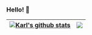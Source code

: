 ### Hello! 👋

| <a href="https://github.com/kstencell/github-readme-stats"><img align="center" src="https://github-readme-stats.vercel.app/api?username=kstencell&show_icons=true&include_all_commits=true&theme=synthwave&hide_border=true" alt="Karl's github stats" /></a> | <a href="https://github.com/kstencell/github-readme-stats"><img align="center" src="https://github-readme-stats.vercel.app/api/top-langs/?username=kstencell&layout=compact&theme=synthwave&hide_border=true" /></a> |
| ------------- | ------------- |

<!--
theme buefy

**kstencell/kstencell** is a ✨ _special_ ✨ repository because its `README.md` (this file) appears on your GitHub profile.

Here are some ideas to get you started:

- 🔭 I’m currently working on ...
- 🌱 I’m currently learning ...
- 👯 I’m looking to collaborate on ...
- 🤔 I’m looking for help with ...
- 💬 Ask me about ...
- 📫 How to reach me: ...
- 😄 Pronouns: ...
- ⚡ Fun fact: ...
-->
